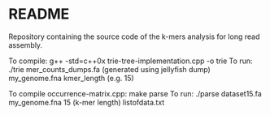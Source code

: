 # README #

Repository containing the source code of the k-mers analysis for long read assembly.

To compile: g++ -std=c++0x trie-tree-implementation.cpp -o trie
To run: ./trie mer_counts_dumps.fa (generated using jellyfish dump) my_genome.fna kmer_length (e.g. 15)

To compile occurrence-matrix.cpp: make parse
To run: ./parse dataset15.fa my_genome.fna 15 (k-mer length) listofdata.txt
